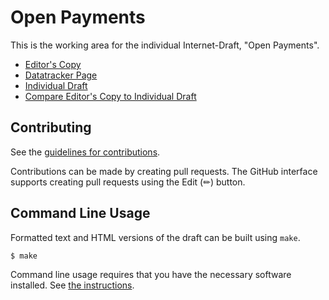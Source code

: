 # Open Payments

This is the working area for the individual Internet-Draft, "Open Payments".

* [Editor's Copy](https://adrianhopebailie.github.io/open-payments-specification/draft-hopebailie-open-payments.html)
* [Datatracker Page](https://datatracker.ietf.org/doc/draft-hopebailie-open-payments)
* [Individual Draft](https://datatracker.ietf.org/doc/html/draft-hopebailie-open-payments)
* [Compare Editor's Copy to Individual Draft](https://adrianhopebailie.github.io/open-payments-specification/draft-hopebailie-open-payments.diff)


## Contributing

See the
[guidelines for contributions](https://github.com/adrianhopebailie/open-payments-specification/blob/main/CONTRIBUTING.md).

Contributions can be made by creating pull requests.
The GitHub interface supports creating pull requests using the Edit (✏) button.


## Command Line Usage

Formatted text and HTML versions of the draft can be built using `make`.

```sh
$ make
```

Command line usage requires that you have the necessary software installed.  See
[the instructions](https://github.com/martinthomson/i-d-template/blob/main/doc/SETUP.md).

